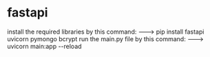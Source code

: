 # fastapi


install the required libraries by this command:
      ---> pip install fastapi uvicorn pymongo bcrypt
run the main.py file by this command:
      ---> uvicorn main:app --reload
